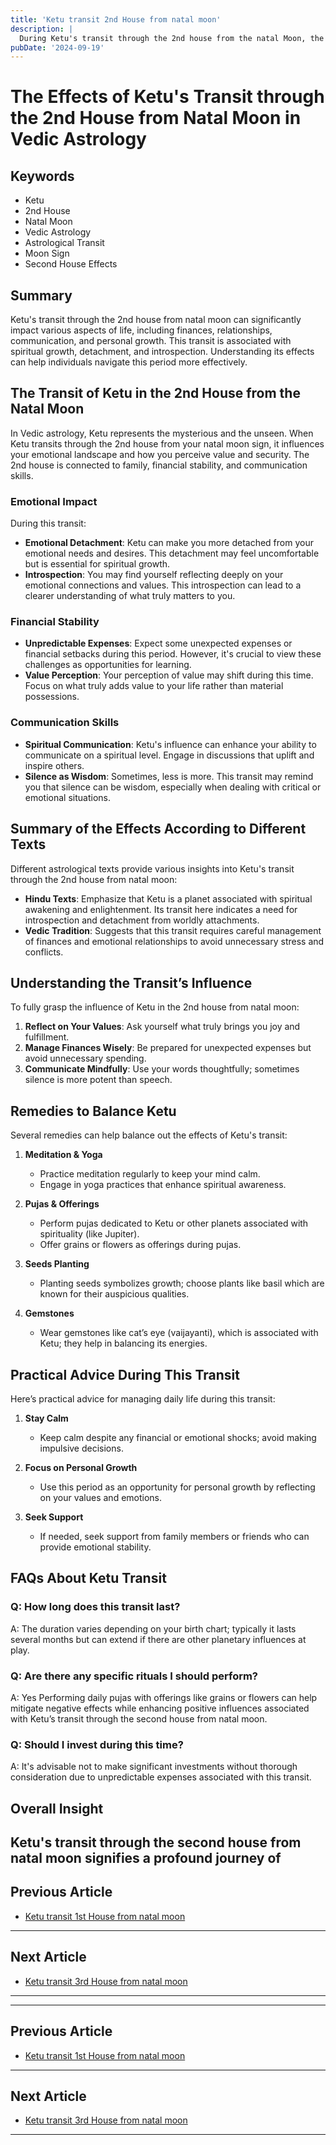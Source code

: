 ```yaml
---
title: 'Ketu transit 2nd House from natal moon'
description: |
  During Ketu's transit through the 2nd house from the natal Moon, the individual may face financial difficulties, tasteless food, and potential health issues like cancer of the tongue. There may also be mental stress and lack of essential resources at home.
pubDate: '2024-09-19'
---
```


# The Effects of Ketu's Transit through the 2nd House from Natal Moon in Vedic Astrology

## Keywords
- Ketu
- 2nd House
- Natal Moon
- Vedic Astrology
- Astrological Transit
- Moon Sign
- Second House Effects

## Summary
Ketu's transit through the 2nd house from natal moon can significantly impact various aspects of life, including finances, relationships, communication, and personal growth. This transit is associated with spiritual growth, detachment, and introspection. Understanding its effects can help individuals navigate this period more effectively.

## The Transit of Ketu in the 2nd House from the Natal Moon

In Vedic astrology, Ketu represents the mysterious and the unseen. When Ketu transits through the 2nd house from your natal moon sign, it influences your emotional landscape and how you perceive value and security. The 2nd house is connected to family, financial stability, and communication skills.

### Emotional Impact
During this transit:
- **Emotional Detachment**: Ketu can make you more detached from your emotional needs and desires. This detachment may feel uncomfortable but is essential for spiritual growth.
- **Introspection**: You may find yourself reflecting deeply on your emotional connections and values. This introspection can lead to a clearer understanding of what truly matters to you.

### Financial Stability
- **Unpredictable Expenses**: Expect some unexpected expenses or financial setbacks during this period. However, it's crucial to view these challenges as opportunities for learning.
- **Value Perception**: Your perception of value may shift during this time. Focus on what truly adds value to your life rather than material possessions.

### Communication Skills
- **Spiritual Communication**: Ketu's influence can enhance your ability to communicate on a spiritual level. Engage in discussions that uplift and inspire others.
- **Silence as Wisdom**: Sometimes, less is more. This transit may remind you that silence can be wisdom, especially when dealing with critical or emotional situations.

## Summary of the Effects According to Different Texts

Different astrological texts provide various insights into Ketu's transit through the 2nd house from natal moon:

* **Hindu Texts**: Emphasize that Ketu is a planet associated with spiritual awakening and enlightenment. Its transit here indicates a need for introspection and detachment from worldly attachments.
* **Vedic Tradition**: Suggests that this transit requires careful management of finances and emotional relationships to avoid unnecessary stress and conflicts.

## Understanding the Transit’s Influence

To fully grasp the influence of Ketu in the 2nd house from natal moon:
1. **Reflect on Your Values**: Ask yourself what truly brings you joy and fulfillment.
2. **Manage Finances Wisely**: Be prepared for unexpected expenses but avoid unnecessary spending.
3. **Communicate Mindfully**: Use your words thoughtfully; sometimes silence is more potent than speech.

## Remedies to Balance Ketu

Several remedies can help balance out the effects of Ketu's transit:

1. **Meditation & Yoga**
   * Practice meditation regularly to keep your mind calm.
   * Engage in yoga practices that enhance spiritual awareness.

2. **Pujas & Offerings**
   * Perform pujas dedicated to Ketu or other planets associated with spirituality (like Jupiter).
   * Offer grains or flowers as offerings during pujas.

3. **Seeds Planting**
   * Planting seeds symbolizes growth; choose plants like basil which are known for their auspicious qualities.

4. **Gemstones**
   * Wear gemstones like cat’s eye (vaijayanti), which is associated with Ketu; they help in balancing its energies.

## Practical Advice During This Transit

Here’s practical advice for managing daily life during this transit:

1. **Stay Calm**
   * Keep calm despite any financial or emotional shocks; avoid making impulsive decisions.

2. **Focus on Personal Growth**
   * Use this period as an opportunity for personal growth by reflecting on your values and emotions.

3. **Seek Support**
   * If needed, seek support from family members or friends who can provide emotional stability.

## FAQs About Ketu Transit

### Q: How long does this transit last?
A: The duration varies depending on your birth chart; typically it lasts several months but can extend if there are other planetary influences at play.

### Q: Are there any specific rituals I should perform?
A: Yes Performing daily pujas with offerings like grains or flowers can help mitigate negative effects while enhancing positive influences associated with Ketu’s transit through the second house from natal moon.

### Q: Should I invest during this time?
A: It's advisable not to make significant investments without thorough consideration due to unpredictable expenses associated with this transit.

## Overall Insight

Ketu's transit through the second house from natal moon signifies a profound journey of
---

## Previous Article
- [Ketu transit 1st House from natal moon](200901_Ketu_transit_1st_House_from_natal_moon.md)

---

## Next Article
- [Ketu transit 3rd House from natal moon](200903_Ketu_transit_3rd_House_from_natal_moon.md)

---
---

## Previous Article
- [Ketu transit 1st House from natal moon](200901_Ketu_transit_1st_House_from_natal_moon.md)

---

## Next Article
- [Ketu transit 3rd House from natal moon](200903_Ketu_transit_3rd_House_from_natal_moon.md)

---

